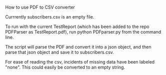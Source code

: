 How to use PDF to CSV converter

Currrently subscribers.csv is an empty file.

To run with the current TestReport (which has been added to the repo PDFParser as TestReport.pdf), run python PDFparser.py from the command line.

The script will parse the PDF and convert it into a json object, and then parse that json object and save it to subscribers.csv.

For ease of reading the csv, incidents of missing data have been labeled "none". This could easily be converted to an empty string.
